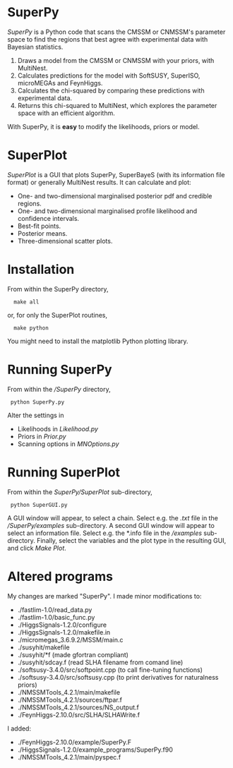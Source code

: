 # SuperPy
*SuperPy* is a Python code that scans the CMSSM or CNMSSM's parameter space to find the regions that best agree with experimental data with Bayesian statistics.

1. Draws a model from the CMSSM or CNMSSM with your priors, with MultiNest.
2. Calculates predictions for the model with SoftSUSY, SuperISO, microMEGAs and FeynHiggs.
3. Calculates the chi-squared by comparing these predictions with experimental data.
4. Returns this chi-squared to MultiNest, which explores the parameter space with an efficient algorithm.

With SuperPy, it is **easy** to modify the likelihoods, priors or model.

# SuperPlot
*SuperPlot* is a GUI that plots SuperPy, SuperBayeS (with its information file format) or generally MultiNest results. It can calculate and plot:
* One- and two-dimensional marginalised posterior pdf and credible regions.
* One- and two-dimensional marginalised profile likelihood and confidence intervals.
* Best-fit points.
* Posterior means.
* Three-dimensional scatter plots.

# Installation
From within the SuperPy directory,

      make all

or, for only the SuperPlot routines,

      make python

You might need to install the matplotlib Python plotting library.

# Running SuperPy
From within the */SuperPy* directory,

     python SuperPy.py

Alter the settings in
* Likelihoods in *Likelihood.py*
* Priors in *Prior.py*
* Scanning options in *MNOptions.py*

# Running SuperPlot
From within the *SuperPy/SuperPlot* sub-directory,

     python SuperGUI.py

A GUI window will appear, to select a chain. Select e.g. the *.txt* file in the */SuperPy/examples* sub-directory. A second GUI window will appear to select an information file. Select e.g. the *.info file in the */examples* sub-directory. Finally, select the variables and the plot type in the resulting GUI, and click *Make Plot*.

# Altered programs
My changes are marked "SuperPy". I made minor modifications to:
* ./fastlim-1.0/read_data.py
* ./fastlim-1.0/basic_func.py
* ./HiggsSignals-1.2.0/configure
* ./HiggsSignals-1.2.0/makefile.in
* ./micromegas_3.6.9.2/MSSM/main.c
* ./susyhit/makefile
* ./susyhit/*f (made gfortran compliant)
* ./susyhit/sdcay.f  (read SLHA filename from comand line)
* ./softsusy-3.4.0/src/softpoint.cpp (to call fine-tuning functions)
* ./softsusy-3.4.0/src/softsusy.cpp (to print derivatives for naturalness priors)
* ./NMSSMTools_4.2.1/main/makefile
* ./NMSSMTools_4.2.1/sources/ftpar.f
* ./NMSSMTools_4.2.1/sources/NS_output.f
* ./FeynHiggs-2.10.0/src/SLHA/SLHAWrite.f

I added:
* ./FeynHiggs-2.10.0/example/SuperPy.F
* ./HiggsSignals-1.2.0/example_programs/SuperPy.f90
* ./NMSSMTools_4.2.1/main/pyspec.f